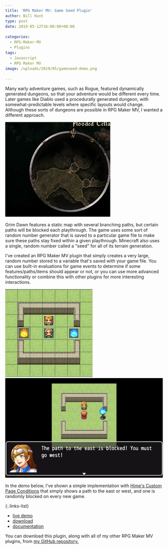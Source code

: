 ```yaml
---
title: 'RPG Maker MV: Game Seed Plugin'
author: Bill Hunt
type: post
date: 2019-05-12T16:00:00+00:00

categories:
  - RPG-Maker-MV
  - Plugins
tags:
  - Javascript
  - RPG Maker MV
image: /uploads/2019/05/gameseed-demo.png

---
```


Many early adventure games, such as Rogue, featured dynamically generated
dungeons, so that your adventure would be different every time. Later games like
Diablo used a procedurally generated dungeon, with somewhat-predictable levels
where specific layouts would change. Although these sorts of dungeons are
possible in RPG Maker MV, I wanted a different approach.

![Grim Dawn map](/uploads/2019/05/gameseed-grimdawn.png)

Grim Dawn features a static map with several branching paths, but certain paths
will be blocked each playthrough. The game uses some sort of random number
generator that is saved to a particular game file to make sure these paths stay
fixed within a given playthrough.  Minecraft also uses a single, random number
called a "seed" for all of its terrain generation.

I've created an RPG Maker MV plugin that simply creates a very large, random
number stored  to a variable that's saved with your game file. You can use
built-in evaluations for game events to determine if some features/paths/items
should appear or not,  or you can use more advanced functionality or combine
this with other plugins for more interesting interactions.

![Game Seed Setup](/uploads/2019/05/gameseed-setup.png)![Game Seed Result](/uploads/2019/05/gameseed-demo.png)

In the demo below, I've shown a simple implementation with [Hime's Custom Page
Conditions](http://himeworks.com/2015/10/custom-page-conditions-mv/) that simply
shows a path to the east or west, and one is randomly blocked on every new game.

{:.links-list}
* [live demo](/demo/Kru_GameSeed/)
* [download](https://raw.githubusercontent.com/krues8dr/rpgmakermv-plugins/master/Kru_GameSeed.js)
* [documentation](https://github.com/krues8dr/rpgmakermv-plugins/wiki/Kru_GameSeed)

You can download this plugin, along with all of my other RPG Maker MV plugins,
from [my GitHub repository.](https://github.com/krues8dr/rpgmakermv-plugins)